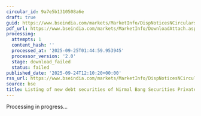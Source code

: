 ```yaml
---
circular_id: 9a7e5b1310508a6e
draft: true
guid: https://www.bseindia.com/markets/MarketInfo/DispNoticesNCirculars.aspx?Noticeid={6C2FFCBF-4B6F-40E8-8B65-2E78820E745D}&noticeno=20250924-22&dt=09/24/2025&icount=22&totcount=75&flag=0
pdf_url: https://www.bseindia.com/markets/MarketInfo/DownloadAttach.aspx?id=20250924-22&attachedId=
processing:
  attempts: 1
  content_hash: ''
  processed_at: '2025-09-25T01:44:59.953945'
  processor_version: '2.0'
  stage: download_failed
  status: failed
published_date: '2025-09-24T12:10:20+00:00'
rss_url: https://www.bseindia.com/markets/MarketInfo/DispNoticesNCirculars.aspx?Noticeid={6C2FFCBF-4B6F-40E8-8B65-2E78820E745D}&noticeno=20250924-22&dt=09/24/2025&icount=22&totcount=75&flag=0
source: bse
title: Listing of new debt securities of Nirmal Bang Securities Private Limited
---
```


Processing in progress...
